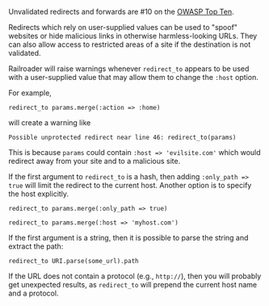 Unvalidated redirects and forwards are #10 on the [OWASP Top Ten](https://www.owasp.org/index.php/Top_10_2010-A10).

Redirects which rely on user-supplied values can be used to "spoof" websites or hide malicious links in otherwise harmless-looking URLs. They can also allow access to restricted areas of a site if the destination is not validated.

Railroader will raise warnings whenever `redirect_to` appears to be used with a user-supplied value that may allow them to change the `:host` option.

For example,

    redirect_to params.merge(:action => :home)

will create a warning like

    Possible unprotected redirect near line 46: redirect_to(params)

This is because `params` could contain `:host => 'evilsite.com'` which would redirect away from your site and to a malicious site.

If the first argument to `redirect_to` is a hash, then adding `:only_path => true` will limit the redirect to the current host. Another option is to specify the host explicitly.

    redirect_to params.merge(:only_path => true)

    redirect_to params.merge(:host => 'myhost.com')

If the first argument is a string, then it is possible to parse the string and extract the path:

    redirect_to URI.parse(some_url).path 

If the URL does not contain a protocol (e.g., `http://`), then you will probably get unexpected results, as `redirect_to` will prepend the current host name and a protocol.
